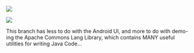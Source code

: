 [![](http://farm6.static.flickr.com/5315/5906033179_0fe4236a8e.jpg)](http://farm6.static.flickr.com/5315/5906033179_0fe4236a8e.jpg)

[![](http://farm6.static.flickr.com/5151/5906031127_9f6016ab5d.jpg)](http://farm6.static.flickr.com/5151/5906031127_9f6016ab5d.jpg)

This branch has less to do with the Android UI, and more to do with demo-ing the Apache Commons Lang Library, which contains MANY useful utilities for writing Java Code...